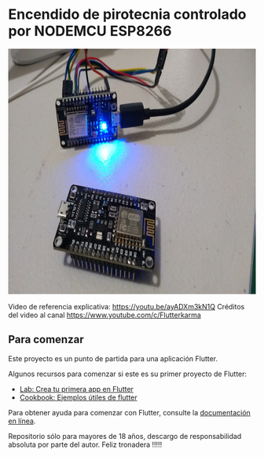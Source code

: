 # Encendido de pirotecnia controlado por NODEMCU ESP8266

<img src="IMG_20220614_182517027.jpg" Height="500">

Video de referencia explicativa: https://youtu.be/ayADXm3kN1Q
Créditos del video al canal https://www.youtube.com/c/Flutterkarma

## Para comenzar

Este proyecto es un punto de partida para una aplicación Flutter.

Algunos recursos para comenzar si este es su primer proyecto de Flutter:

- [Lab: Crea tu primera app en Flutter](https://flutter.dev/docs/get-started/codelab)
- [Cookbook: Ejemplos útiles de flutter](https://flutter.dev/docs/cookbook)

Para obtener ayuda para comenzar con Flutter, consulte la
[documentación en línea](https://flutter.dev/docs).


Repositorio sólo para mayores de 18 años, descargo de responsabilidad absoluta por parte del autor.
Feliz tronadera !!!!!
